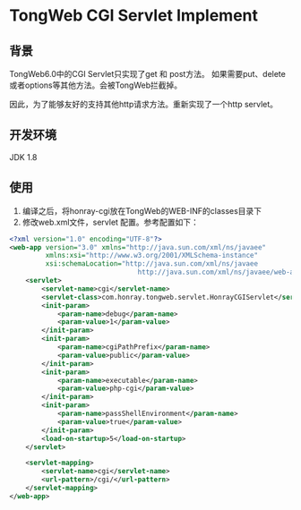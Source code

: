 # TongWeb CGI Servlet Implement

## 背景
TongWeb6.0中的CGI Servlet只实现了get 和 post方法。 如果需要put、delete或者options等其他方法。会被TongWeb拦截掉。

因此，为了能够友好的支持其他http请求方法。重新实现了一个http servlet。

## 开发环境

JDK 1.8

## 使用

1. 编译之后，将honray-cgi放在TongWeb的WEB-INF的classes目录下
2. 修改web.xml文件，servlet 配置。参考配置如下：

```xml
<?xml version="1.0" encoding="UTF-8"?>
<web-app version="3.0" xmlns="http://java.sun.com/xml/ns/javaee"
         xmlns:xsi="http://www.w3.org/2001/XMLSchema-instance"
         xsi:schemaLocation="http://java.sun.com/xml/ns/javaee
                                http://java.sun.com/xml/ns/javaee/web-app_3_0.xsd">
    <servlet>
        <servlet-name>cgi</servlet-name>
        <servlet-class>com.honray.tongweb.servlet.HonrayCGIServlet</servlet-class>
        <init-param>
            <param-name>debug</param-name>
            <param-value>1</param-value>
        </init-param>
        <init-param>
            <param-name>cgiPathPrefix</param-name>
            <param-value>public</param-value>
        </init-param>
        <init-param>
            <param-name>executable</param-name>
            <param-value>php-cgi</param-value>
        </init-param>
        <init-param>
            <param-name>passShellEnvironment</param-name>
            <param-value>true</param-value>
        </init-param>
        <load-on-startup>5</load-on-startup>
    </servlet>

    <servlet-mapping>
        <servlet-name>cgi</servlet-name>
        <url-pattern>/cgi/</url-pattern>
    </servlet-mapping>
</web-app>
```


